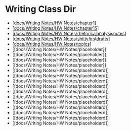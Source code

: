 # Writing Class Dir
- [[docs/Writing Notes/HW Notes/chapter1]]
- [[docs/Writing Notes/HW Notes/chapter15]]
- [[docs/Writing Notes/HW Notes/rhetoricalanalysisnotes]]
- [[docs/Writing Notes/HW Notes/shittyfirstdrafts]]
- [[docs/Writing Notes/HW Notes/topics]]
- [[docs/Writing Notes/HW Notes/placeholder]]
- [[docs/Writing Notes/HW Notes/placeholder]]
- [[docs/Writing Notes/HW Notes/placeholder]]
- [[docs/Writing Notes/HW Notes/placeholder]]
- [[docs/Writing Notes/HW Notes/placeholderd]]
- [[docs/Writing Notes/HW Notes/placeholderd]]
- [[docs/Writing Notes/HW Notes/placeholderd]]
- [[docs/Writing Notes/HW Notes/placeholderd]]
- [[docs/Writing Notes/HW Notes/placeholderd]]
- [[docs/Writing Notes/HW Notes/placeholderd]]
- [[docs/Writing Notes/HW Notes/placeholderd]]
- [[docs/Writing Notes/HW Notes/placeholderd]]
- [[docs/Writing Notes/HW Notes/placeholderd]]
- [[docs/Writing Notes/HW Notes/placeholderd]]
- [[docs/Writing Notes/HW Notes/placeholderd]]




[//begin]: # "Autogenerated link references for markdown compatibility"
[docs/Writing Notes/HW Notes/chapter1]: chapter1.md "Everyone's an Author Chapter 1"
[docs/Writing Notes/HW Notes/chapter15]: chapter15.md "Writing Analytically"
[docs/Writing Notes/HW Notes/rhetoricalanalysisnotes]: rhetoricalanalysisnotes.md "I Made Video Games and I Don't Want My Children Playing Them"
[docs/Writing Notes/HW Notes/shittyfirstdrafts]: shittyfirstdrafts.md "Shitty First Drafts"
[docs/Writing Notes/HW Notes/topics]: topics.md "Topics"
[//end]: # "Autogenerated link references"
